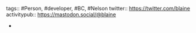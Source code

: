 tags:: #Person, #developer, #BC, #Nelson
twitter:: https://twitter.com/blaine
activitypub:: https://mastodon.social/@blaine

-
